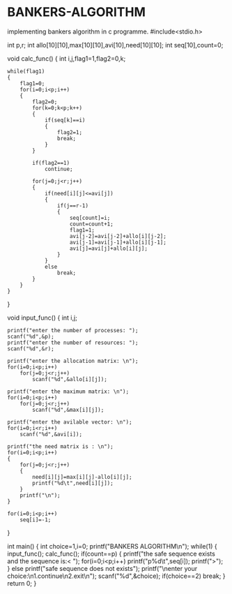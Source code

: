 # BANKERS-ALGORITHM
implementing bankers algorithm in c programme.
#include<stdio.h>

int p,r;
int allo[10][10],max[10][10],avi[10],need[10][10];
int seq[10],count=0;

void calc_func()
{
	int i,j,flag1=1,flag2=0,k;

	while(flag1)
	{
		flag1=0;
		for(i=0;i<p;i++)
		{
			flag2=0;
			for(k=0;k<p;k++)
			{
				if(seq[k]==i)
				{
					flag2=1;
					break;
				}
			}

			if(flag2==1)
				continue;

			for(j=0;j<r;j++)
			{
				if(need[i][j]<=avi[j])
				{
					if(j==r-1)
					{
						seq[count]=i;
						count=count+1;
						flag1=1;
						avi[j-2]=avi[j-2]+allo[i][j-2];
						avi[j-1]=avi[j-1]+allo[i][j-1];
						avi[j]=avi[j]+allo[i][j];
					}
				}
				else
					break;
			}
		}
	}
}

void input_func()
{
	int i,j;

	printf("enter the number of processes: ");
	scanf("%d",&p);
	printf("enter the number of resources: ");
	scanf("%d",&r);

	printf("enter the allocation matrix: \n");
	for(i=0;i<p;i++)
		for(j=0;j<r;j++)
			scanf("%d",&allo[i][j]);

	printf("enter the maximum matrix: \n");
	for(i=0;i<p;i++)
		for(j=0;j<r;j++)
			scanf("%d",&max[i][j]);	

	printf("enter the avilable vector: \n");
	for(i=0;i<r;i++)
		scanf("%d",&avi[i]);

	printf("the need matrix is : \n");
	for(i=0;i<p;i++)
	{
		for(j=0;j<r;j++)
		{
			need[i][j]=max[i][j]-allo[i][j];
			printf("%d\t",need[i][j]);
		}
		printf("\n");
	}

	for(i=0;i<p;i++)
		seq[i]=-1;

}


int main()
{
	int choice=1,i=0;
	printf("BANKERS ALGORITHM\n");
	while(1)
	{
		input_func();
		calc_func();
		if(count==p)
		{
			printf("the safe sequence exists and the sequence is:<  ");
			for(i=0;i<p;i++)
				printf("p%d\t",seq[i]);
			printf(">");
		}
		else
			printf("safe sequence does not exists");
		printf("\nenter your choice:\n1.continue\n2.exit\n");
		scanf("%d",&choice);
		if(choice==2)
			break;
	}
	return 0;
}
